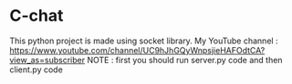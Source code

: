 # C-chat
This python project is made using socket library.
My YouTube channel : https://www.youtube.com/channel/UC9hJhGQyWnpsjieHAFOdtCA?view_as=subscriber
NOTE :
first you should run server.py code and then client.py code
